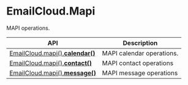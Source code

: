 ﻿# EmailCloud.Mapi
MAPI operations.             

API | Description
--- | -----------
[EmailCloud.mapi().**calendar()**](MapiCalendarApi_list.md) | MAPI calendar operations.             
[EmailCloud.mapi().**contact()**](MapiContactApi_list.md) | MAPI contact operations             
[EmailCloud.mapi().**message()**](MapiMessageApi_list.md) | MAPI message operations             
